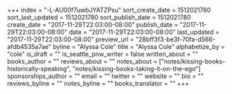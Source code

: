 +++
index = "-L-AU00f7uwbJYATZPsu"
sort_create_date = 1512021780
sort_last_updated = 1512021780
sort_publish_date = 1512021780
create_date = "2017-11-29T22:03:00-08:00"
publish_date = "2017-11-29T22:03:00-08:00"
date = "2017-11-29T22:03:00-08:00"
last_updated = "2017-11-29T22:03:00-08:00"
preview_url = "28bff3f3-be3f-70fa-d566-afdb4535a7ae"
byline = "Alyssa Cole"
title = "Alyssa Cole"
alphabetize_by = "cole"
is_draft = ""
is_seattle_pnw_writer = false
written_about = ""
books_author = ""
reviews_about = ""
notes_about = ["notes/kissing-books-historically-speaking", "notes/kissing-books-taking-it-on-the-ego"]
sponsorships_author = ""
email = ""
twitter = ""
website = ""
bio = ""
reviews_byline = ""
notes_byline = ""
books_translator = ""
+++
